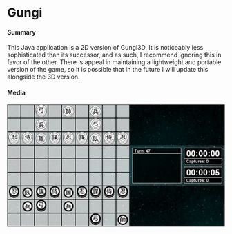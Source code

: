 # **Gungi**

#### Summary

This Java application is a 2D version of Gungi3D. It is noticeably less sophisticated than its successor, and as such, I recommend ignoring this in favor of the other. There is appeal in maintaining a lightweight and portable version of the game, so it is possible that in the future I will update this alongside the 3D version.

#### Media

![Gungi](/Media/Gungi.png "Gungi")
